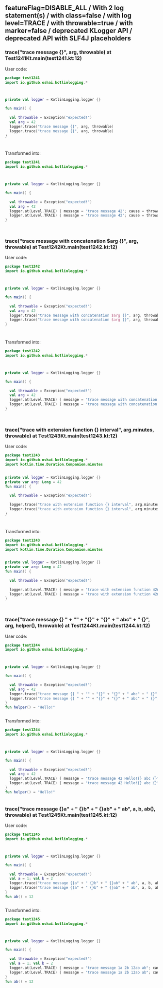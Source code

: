## featureFlag=DISABLE_ALL / With 2 log statement(s) / with class=false / with log level=TRACE / with throwable=true / with marker=false / deprecated KLogger API / deprecated API with SLF4J placeholders



###  trace("trace message {}", arg, throwable) at Test1241Kt.main(test1241.kt:12)

User code:
```kotlin
package test1241
import io.github.oshai.kotlinlogging.*



private val logger = KotlinLogging.logger {}

fun main() {
  
  val throwable = Exception("expected!")
  val arg = 42
  logger.trace("trace message {}", arg, throwable)
  logger.trace("trace message {}", arg, throwable)
}




```
  
Transformed into:
```kotlin
package test1241
import io.github.oshai.kotlinlogging.*



private val logger = KotlinLogging.logger {}

fun main() {
  
  val throwable = Exception("expected!")
  val arg = 42
  logger.at(Level.TRACE) { message = "trace message 42"; cause = throwable; internalCompilerData = KLoggingEventBuilder.InternalCompilerData(messageTemplate = "trace message {}")
  logger.at(Level.TRACE) { message = "trace message 42"; cause = throwable; internalCompilerData = KLoggingEventBuilder.InternalCompilerData(messageTemplate = "trace message {}")
}




```

###  trace("trace message with concatenation $arg {}", arg, throwable) at Test1242Kt.main(test1242.kt:12)

User code:
```kotlin
package test1242
import io.github.oshai.kotlinlogging.*



private val logger = KotlinLogging.logger {}

fun main() {
  
  val throwable = Exception("expected!")
  val arg = 42
  logger.trace("trace message with concatenation $arg {}", arg, throwable)
  logger.trace("trace message with concatenation $arg {}", arg, throwable)
}




```
  
Transformed into:
```kotlin
package test1242
import io.github.oshai.kotlinlogging.*



private val logger = KotlinLogging.logger {}

fun main() {
  
  val throwable = Exception("expected!")
  val arg = 42
  logger.at(Level.TRACE) { message = "trace message with concatenation 42 42"; cause = throwable; internalCompilerData = KLoggingEventBuilder.InternalCompilerData(messageTemplate = "trace message with concatenation 42 {}")
  logger.at(Level.TRACE) { message = "trace message with concatenation 42 42"; cause = throwable; internalCompilerData = KLoggingEventBuilder.InternalCompilerData(messageTemplate = "trace message with concatenation 42 {}")
}




```

###  trace("trace with extension function {} interval", arg.minutes, throwable) at Test1243Kt.main(test1243.kt:12)

User code:
```kotlin
package test1243
import io.github.oshai.kotlinlogging.*
import kotlin.time.Duration.Companion.minutes


private val logger = KotlinLogging.logger {}
private var arg: Long = 42
fun main() {
  
  val throwable = Exception("expected!")
  
  logger.trace("trace with extension function {} interval", arg.minutes, throwable)
  logger.trace("trace with extension function {} interval", arg.minutes, throwable)
}




```
  
Transformed into:
```kotlin
package test1243
import io.github.oshai.kotlinlogging.*
import kotlin.time.Duration.Companion.minutes


private val logger = KotlinLogging.logger {}
private var arg: Long = 42
fun main() {
  
  val throwable = Exception("expected!")
  
  logger.at(Level.TRACE) { message = "trace with extension function 42m interval"; cause = throwable; internalCompilerData = KLoggingEventBuilder.InternalCompilerData(messageTemplate = "trace with extension function {} interval")
  logger.at(Level.TRACE) { message = "trace with extension function 42m interval"; cause = throwable; internalCompilerData = KLoggingEventBuilder.InternalCompilerData(messageTemplate = "trace with extension function {} interval")
}




```

###  trace("trace message {} " + "" + "{}" + "{}" + " abc" + " {}", arg, helper(), throwable) at Test1244Kt.main(test1244.kt:12)

User code:
```kotlin
package test1244
import io.github.oshai.kotlinlogging.*



private val logger = KotlinLogging.logger {}

fun main() {
  
  val throwable = Exception("expected!")
  val arg = 42
  logger.trace("trace message {} " + "" + "{}" + "{}" + " abc" + " {}", arg, helper(), throwable)
  logger.trace("trace message {} " + "" + "{}" + "{}" + " abc" + " {}", arg, helper(), throwable)
}
fun helper() = "Hello!"



```
  
Transformed into:
```kotlin
package test1244
import io.github.oshai.kotlinlogging.*



private val logger = KotlinLogging.logger {}

fun main() {
  
  val throwable = Exception("expected!")
  val arg = 42
  logger.at(Level.TRACE) { message = "trace message 42 Hello!{} abc {}"; cause = throwable; internalCompilerData = KLoggingEventBuilder.InternalCompilerData(messageTemplate = "trace message {} {}{} abc {}")
  logger.at(Level.TRACE) { message = "trace message 42 Hello!{} abc {}"; cause = throwable; internalCompilerData = KLoggingEventBuilder.InternalCompilerData(messageTemplate = "trace message {} {}{} abc {}")
}
fun helper() = "Hello!"



```

###  trace("trace message {}a" + " {}b" + " {}ab" + " ab", a, b, ab(), throwable) at Test1245Kt.main(test1245.kt:12)

User code:
```kotlin
package test1245
import io.github.oshai.kotlinlogging.*



private val logger = KotlinLogging.logger {}

fun main() {
  
  val throwable = Exception("expected!")
  val a = 1; val b = 2
  logger.trace("trace message {}a" + " {}b" + " {}ab" + " ab", a, b, ab(), throwable)
  logger.trace("trace message {}a" + " {}b" + " {}ab" + " ab", a, b, ab(), throwable)
}
fun ab() = 12



```
  
Transformed into:
```kotlin
package test1245
import io.github.oshai.kotlinlogging.*



private val logger = KotlinLogging.logger {}

fun main() {
  
  val throwable = Exception("expected!")
  val a = 1; val b = 2
  logger.at(Level.TRACE) { message = "trace message 1a 2b 12ab ab"; cause = throwable; internalCompilerData = KLoggingEventBuilder.InternalCompilerData(messageTemplate = "trace message {}a {}b {}ab ab")
  logger.at(Level.TRACE) { message = "trace message 1a 2b 12ab ab"; cause = throwable; internalCompilerData = KLoggingEventBuilder.InternalCompilerData(messageTemplate = "trace message {}a {}b {}ab ab")
}
fun ab() = 12



```
